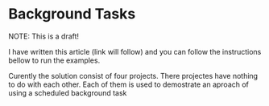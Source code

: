 # Background Tasks

NOTE: This is a draft!

I have written this article (link will follow) and you can follow the instructions bellow to run the examples.

Curently the solution consist of four projects. There projectes have nothing to do with each other. 
Each of them is used to demostrate an aproach of using a scheduled background task
